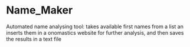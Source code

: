 # Name_Maker
Automated name analysing tool: takes available first names from a list an inserts them in a onomastics website for further analysis, and then saves the results in a text file
